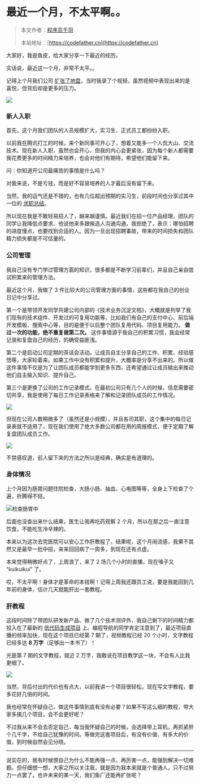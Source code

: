 # 最近一个月，不太平啊。。

> 本文作者：[程序员千羽](https://yuyuanweb.feishu.cn/wiki/Abldw5WkjidySxkKxU2cQdAtnah)
>
> 本站地址：[https://codefather.cn](https://codefather.cn)

大家好，我是鱼皮，给大家分享一下最近的经历。

实话说，最近这一个月，非常不太平。。

记得上个月我们公司 [扩张了地盘](https://mp.weixin.qq.com/s?__biz=MzI1NDczNTAwMA==&mid=2247553351&idx=1&sn=3baa823106ba889430f425d267c6b875&chksm=e9c2f6b0deb57fa610855261db5eb57c7ccc0c5b3d942d2185da2aa4d07c3c536f0dbea4cb0a&token=279023209&lang=zh_CN#rd)，当时我录了个视频，虽然视频中表现出来的是喜悦，但背后却是更多的压力。

![](https://pic.yupi.icu/1/640-20231217224555591.png)



### 新人入职

首先，这个月我们团队的人员规模扩大，实习生、正式员工都纷纷入职。

以前我在腾讯打工的时候，来个新同事可开心了，想着又能多一个人侃大山、交流技术。现在新人入职，虽然也会开心，但我的内心会更紧张，因为每个新人都需要我花费更多的时间精力来培养，也会对他们有期待，希望他们能留下来。

问：你知道开公司最痛苦的事情是什么吗？

对我来说，不是亏钱，而是好不容易培养的人才最后没有留下来。

当然，我的运气还是不错的，也有几位超出预期的实习生，前段时间也分享过其中一位的 [求职总结](https://mp.weixin.qq.com/s?__biz=MzI1NDczNTAwMA==&mid=2247554874&idx=1&sn=c663790efe7ebbfed56266b78336d655&chksm=e9c2f0cddeb579db0f4c3156b9d4647a856d0339aaac1666764fbe911d58df7913033f0f8b27&token=279023209&lang=zh_CN#rd)。

所以现在我是不敢轻易招人了，越来越谨慎。最近我们在招一位产品经理，团队的同学让我降低点要求、他说他来多跟候选人沟通沟通，我拒绝了，表示：哪怕招聘的进度慢点，也要找到合适的人。因为一旦出现招聘事故，带来的时间损失和团队精力损失都是不可估量的。



### 公司管理

我自己没有专门学过管理方面的知识，很多都是不断学习前辈们，并且自己亲自尝试积累来的管理方法。

最近这个月，我做了 3 件比较大的公司管理方面的事情，这些都在我自己的创业日记中分享过。

第一个是带领开发同学共建公司内部的《技术业务沉淀文档》，大概就是列举了我们现有的技术组件、开发过的可复用功能等，比如我们有自己的支付中心、前后端开发模板、搜索中心等，目的是便于以后整个团队复用代码、项目复用能力。 **做过一次的功能，绝不重复做第二次。** 这件事情源于我自己的积累习惯，我会经常记录和复盘自己的经历，的确受益匪浅。

第二个是启动公司定期的茶话会活动。让成员自主分享自己的工作、积累、经验感悟等，大家轮着来。如果工作中没有积累和提升，大概率是分享不出来的。所以做这件事情不仅是为了让团队成员都能学到更多东西，还希望通过让成员输出来推动他们自主输入知识、提升自己。

第三个是更换了公司的工作记录模式。在最初公司只有几个人的时候，信息需要密切共享，我是使用了每日工作记录表格来了解和记录团队成员的工作情况。

![](https://pic.yupi.icu/1/1&e=1706716799&s=jvymjjvyytyvmv&token=kIxbL07-8jAj8w1n4s9zv64FuZZNEATmlU_Vm6zD:oIxJihpwiBA6kWVhJ3bepqH1Yh4=.png)

但现在公司人数稍微多了（虽然还是小规模），并且各司其职，这个集中的每日记录表就不适用了。现在我们使用了绝大多数公司都在用的周报模式，便于定期了解复盘团队成员工作。 

![](https://pic.yupi.icu/1/1&e=1706716799&s=jvymjjvyytyvmv&token=kIxbL07-8jAj8w1n4s9zv64FuZZNEATmlU_Vm6zD:Lrwpu0o3Td6Qjy9fgn8p-pJnmMk=.png)

不禁感叹道，前人留下来的方法之所以是经典，确实是有道理的。



### 身体情况

上个月因为肠胃问题住院检查，大肠小肠、抽血、心电图等等，全身上下检查了个遍，折腾得不轻。

![检查肠胃中](https://pic.yupi.icu/1/75&e=1706716799&s=jvymjjvyytyvmv&token=kIxbL07-8jAj8w1n4s9zv64FuZZNEATmlU_Vm6zD:KM3jDN22YBT9oSgVCwhWjTNCA0o=.jpeg)

后面也没查出来什么结果，医生让我再吃药观察 2 个月，所以在那之后一直注意饮食，不能吃生冷辛辣的。

本来以为这次去完医院可以安心工作肝教程了，结果呢，这个月闹流感，我果不其然又是最早一批中招，来来回回病了一周多，到现在还有点虚。

本来觉得稍微好点了，上周浪了，来了 2 场几个小时的直播，现在嗓子又 “kuikuikui” 了。

哎，不太平啊！身体才是革命的本钱啊！记得上周我还跟员工说，要是我能回到几年前的身体，估计几天就能肝出一套教程。



### 肝教程

这段时间除了带团队研发新产品、做了几个技术测评外，我自己剩下的时间精力都投入在了最新的 [低代码生成项目](https://mp.weixin.qq.com/s?__biz=MzI1NDczNTAwMA==&mid=2247554978&idx=2&sn=f3ad98a74b224d51220465e55186016f&chksm=e9c2f055deb579439d0632753b13cee121481a13cb240cbf869fdc03f70227957e545ebec7a6&token=279023209&lang=zh_CN#rd) 上。编程导航的同学肯定注意到了，最近项目直播的频率加快，现在这个项目已经第 7 期了，视频教程已经 20 个小时，文字教程已经多达 **8 万字**（足够出一本书了）！

光是第 7 期的文字教程，就近 2 万字，我敢说在项目教学这一块，不会有人比我更细了。

![](https://pic.yupi.icu/1/image-20231217225941940.png)

当然，背后付出的代价也有点大，以前我讲一个项目很轻松，现在写文字教程，要多花好几倍的时间。

我也经常在怀疑自己，做这件事情到底有没有必要？如果不写这么细的教程，带大家多搞几个项目，会不会更好呢？

不过我从来不会去否定自己，每当我怀疑自己的时候，会选择带上耳机，再抓紧肝个几千字，不给自己犹豫的时间。等做完这套项目后，有没有价值、有多大的价值，到时候自然会见分晓。



---



说实在的，我有时候恨自己为什么不能再强一点、再厉害一点，能强到解决一切难题。但仔细想一想，大家之所以关注我，就是因为我本来就是个普通人，只不过努力一点罢了。也许未来的某一天，我们鱼厂还能再扩张呢？